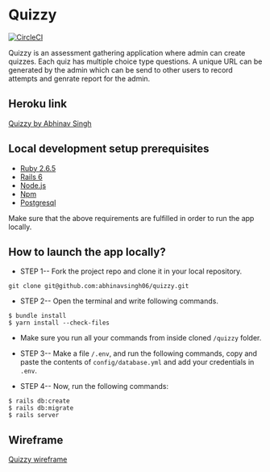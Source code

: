 # Quizzy

[![CircleCI](https://circleci.com/gh/abhinavsingh06/quizzy.svg?style=svg&circle-token=22ca100ee3c4e81bf6babf87008b209c33ca1c67)](https://app.circleci.com/pipelines/github/abhinavsingh06/quizzy)

Quizzy is an assessment gathering application where admin can create quizzes. Each quiz has multiple choice type questions. A unique URL can be generated by the admin which can be send to other users to record attempts and genrate report for the admin.

## Heroku link

[Quizzy by Abhinav Singh](https://quizzy-abhinavsingh06.herokuapp.com)

## Local development setup prerequisites

- [Ruby 2.6.5](https://www.ruby-lang.org/en/)
- [Rails 6](https://rubyonrails.org/)
- [Node.js](https://nodejs.org)
- [Npm](https://www.npmjs.com/)
- [Postgresql](https://www.postgresql.org)

Make sure that the above requirements are fulfilled in order to run the app locally.

## How to launch the app locally?

- STEP 1-- Fork the project repo and clone it in your local repository.

```
git clone git@github.com:abhinavsingh06/quizzy.git
```

- STEP 2-- Open the terminal and write following commands.

```
$ bundle install
$ yarn install --check-files
```

- Make sure you run all your commands from inside cloned `/quizzy` folder.

- STEP 3-- Make a file `/.env`, and run the following commands, copy and paste the contents of `config/database.yml` and add your credentials in `.env`.

- STEP 4-- Now, run the following commands:

```
$ rails db:create
$ rails db:migrate
$ rails server
```

## Wireframe

[Quizzy wireframe](https://www.dropbox.com/s/3beeoyctjdmrje2/Quizzy-march-20.pdf?dl=0)
